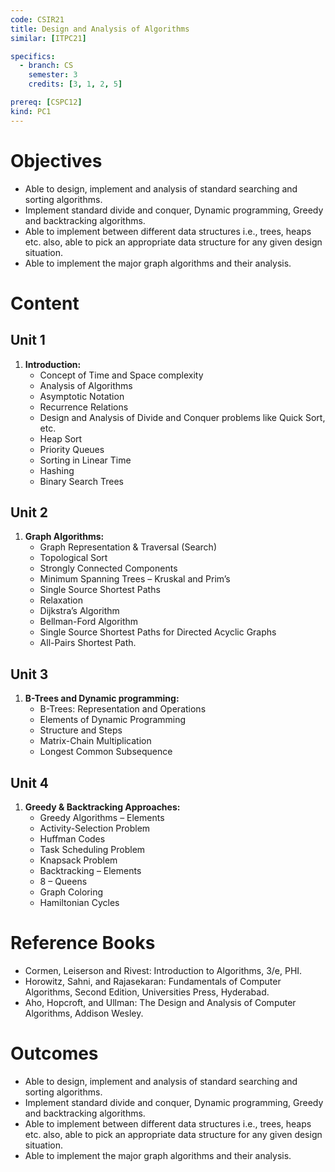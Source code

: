 ```yaml
---
code: CSIR21
title: Design and Analysis of Algorithms
similar: [ITPC21]

specifics:
  - branch: CS
    semester: 3
    credits: [3, 1, 2, 5]

prereq: [CSPC12]
kind: PC1
---
```


# Objectives

- Able to design, implement and analysis of standard searching and sorting algorithms.
- Implement standard divide and conquer, Dynamic programming, Greedy and backtracking algorithms.
- Able to implement between different data structures i.e., trees, heaps etc. also, able to pick an appropriate data structure for any given design situation.
- Able to implement the major graph algorithms and their analysis.

# Content

## Unit 1

1. **Introduction:**
   - Concept of Time and Space complexity
   - Analysis of Algorithms
   - Asymptotic Notation
   - Recurrence Relations
   - Design and Analysis of Divide and Conquer problems like Quick Sort, etc.
   - Heap Sort
   - Priority Queues
   - Sorting in Linear Time
   - Hashing
   - Binary Search Trees

## Unit 2

1. **Graph Algorithms:**
   - Graph Representation & Traversal (Search)
   - Topological Sort
   - Strongly Connected Components
   - Minimum Spanning Trees – Kruskal and Prim’s
   - Single Source Shortest Paths
   - Relaxation
   - Dijkstra’s Algorithm
   - Bellman-Ford Algorithm
   - Single Source Shortest Paths for Directed Acyclic Graphs
   - All-Pairs Shortest Path.

## Unit 3

1. **B-Trees and Dynamic programming:**
   - B-Trees: Representation and Operations
   - Elements of Dynamic Programming
   - Structure and Steps
   - Matrix-Chain Multiplication
   - Longest Common Subsequence

## Unit 4

1. **Greedy & Backtracking Approaches:**
   - Greedy Algorithms – Elements
   - Activity-Selection Problem
   - Huffman Codes
   - Task Scheduling Problem
   - Knapsack Problem
   - Backtracking – Elements
   - 8 – Queens
   - Graph Coloring
   - Hamiltonian Cycles

# Reference Books

- Cormen, Leiserson and Rivest: Introduction to Algorithms, 3/e, PHI.
- Horowitz, Sahni, and Rajasekaran: Fundamentals of Computer Algorithms, Second Edition, Universities Press, Hyderabad.
- Aho, Hopcroft, and Ullman: The Design and Analysis of Computer Algorithms, Addison Wesley.

# Outcomes

- Able to design, implement and analysis of standard searching and sorting algorithms.
- Implement standard divide and conquer, Dynamic programming, Greedy and backtracking algorithms.
- Able to implement between different data structures i.e., trees, heaps etc. also, able to pick an appropriate data structure for any given design situation.
- Able to implement the major graph algorithms and their analysis.
